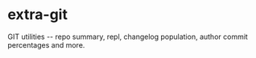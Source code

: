 # extra-git
GIT utilities -- repo summary, repl, changelog population, author commit percentages and more.
